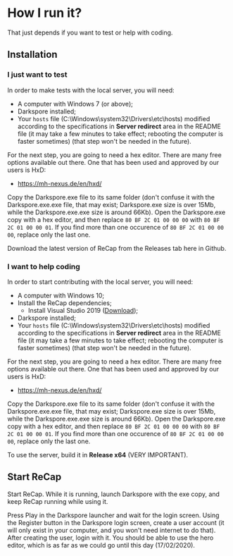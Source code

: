 # How I run it?
That just depends if you want to test or help with coding.

## Installation

### I just want to test
In order to make tests with the local server, you will need:

- A computer with Windows 7 (or above);
- Darkspore installed;
- Your `hosts` file (C:\Windows\system32\Drivers\etc\hosts) modified according to the specifications in **Server redirect** area in the README file (it may take a few minutes to take effect; rebooting the computer is faster sometimes) (that step won't be needed in the future).

For the next step, you are going to need a hex editor. There are many free options
available out there. One that has been used and approved by our users is HxD:

- https://mh-nexus.de/en/hxd/

Copy the Darkspore.exe file to its same folder (don't confuse it with the Darkspore.exe.exe file, that may exist; Darkspore.exe size is over 15Mb, while the Darkspore.exe.exe size is around 66Kb). Open the Darkspore.exe copy with a hex editor, and then replace `80 BF 2C 01 00 00 00` with `80 BF 2C 01 00 00 01`. If you find more than one occurence of `80 BF 2C 01 00 00 00`, replace only the last one.

Download the latest version of ReCap from the Releases tab here in Github. 

### I want to help coding
In order to start contributing with the local server, you will need:

- A computer with Windows 10;
- Install the ReCap dependencies;
   - Install Visual Studio 2019 ([Download](https://visualstudio.microsoft.com/thank-you-downloading-visual-studio/?sku=Community&rel=16));
- Darkspore installed;
- Your `hosts` file (C:\Windows\system32\Drivers\etc\hosts) modified according to the specifications in **Server redirect** area in the README file (it may take a few minutes to take effect; rebooting the computer is faster sometimes) (that step won't be needed in the future).

For the next step, you are going to need a hex editor. There are many free options
available out there. One that has been used and approved by our users is HxD:

- https://mh-nexus.de/en/hxd/

Copy the Darkspore.exe file to its same folder (don't confuse it with the Darkspore.exe.exe file, that may exist; Darkspore.exe size is over 15Mb, while the Darkspore.exe.exe size is around 66Kb). Open the Darkspore.exe copy with a hex editor, and then replace `80 BF 2C 01 00 00 00` with `80 BF 2C 01 00 00 01`. If you find more than one occurence of `80 BF 2C 01 00 00 00`, replace only the last one.

To use the server, build it in **Release x64** (VERY IMPORTANT).

## Start ReCap
Start ReCap. While it is running, launch Darkspore with the exe copy, and keep ReCap running while using it.

Press Play in the Darkspore launcher and wait for the login screen. Using the Register button in the Darkspore login screen, create a user account (it will only exist in your computer, and you won't need internet to do that). After creating the user, login with it. You should be able to use the hero editor, which is as far as we could go until this day (17/02/2020).
